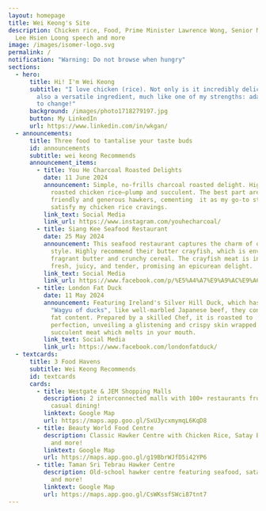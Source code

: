 ```yaml
---
layout: homepage
title: Wei Keong's Site
description: Chicken rice, Food, Prime Minister Lawrence Wong, Senior Minister
  Lee Hsien Loong speech and more
image: /images/isomer-logo.svg
permalink: /
notification: "Warning: Do not browse when hungry"
sections:
  - hero:
      title: Hi! I'm Wei Keong
      subtitle: "I love chicken (rice). Not only is it incredibly delicious, but it's
        also a versatile ingredient, much like one of my strengths: adaptability
        to change!"
      background: /images/photo1718279197.jpg
      button: My LinkedIn
      url: https://www.linkedin.com/in/wkgan/
  - announcements:
      title: Three food to tantalise your taste buds
      id: announcements
      subtitle: wei keong Recommends
      announcement_items:
        - title: You He Charcoal Roasted Delights
          date: 11 June 2024
          announcement: Simple, no-frills charcoal roasted delight. Highly recommend their
            roasted chicken rice—plump and succulent. The best part are the
            friendly and generous hawkers, cementing  it as my go-to stall to
            satisfy my chicken rice cravings.
          link_text: Social Media
          link_url: https://www.instagram.com/youhecharcoal/
        - title: Siang Kee Seafood Restaurant
          date: 25 May 2024
          announcement: This seafood restaurant captures the charm of old-school hawker
            style. Highly recommend their butter crayfish, which is enveloped in
            fragrant butter and crunchy cereal. The crayfish meat is incredibly
            fresh, juicy, and tender, promising an epicurean delight.
          link_text: Social Media
          link_url: https://www.facebook.com/p/%E5%A4%A7%E9%A9%AC%E9%A6%99%E8%AE%B0%E6%B5%B7%E9%B2%9C%E9%A5%AD%E5%BA%97-Restoran-Siang-Kee-100076273183519/
        - title: London Fat Duck
          date: 11 May 2024
          announcement: Featuring Ireland's Silver Hill Duck, which has been described as
            "Wagyu of ducks", like well-marbled Japanese beef, they contain high
            fat content. Prepared by a skilled Chef, it is roasted to
            perfection, unveiling a glistening and crispy skin wrapped around
            succulent meat which melts in your mouth.
          link_text: Social Media
          link_url: https://www.facebook.com/londonfatduck/
  - textcards:
      title: 3 Food Havens
      subtitle: Wei Keong Recommends
      id: textcards
      cards:
        - title: Westgate & JEM Shopping Malls
          description: 2 interconnected malls with 100+ restaurants from fast food to
            casual dining!
          linktext: Google Map
          url: https://maps.app.goo.gl/SxU3ycxmymqL6KqD8
        - title: Beauty World Food Centre
          description: Classic Hawker Centre with Chicken Rice, Satay Bee Hoon, Nasi Lemak
            and more!
          linktext: Google Map
          url: https://maps.app.goo.gl/g19BbrWJfD5i42YP6
        - title: Taman Sri Tebrau Hawker Centre
          description: Old-school hawker centre featuring seafood, satay, dumpling noodles
            and more!
          linktext: Google Map
          url: https://maps.app.goo.gl/CsWKssfSWci87tnt7
---
```

